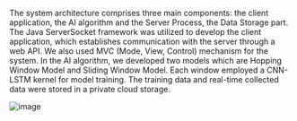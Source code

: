  The system architecture comprises three main components: the client application, the AI algorithm and the Server Process, the Data Storage part. The Java ServerSocket framework was utilized to develop the client application, which establishes communication with the server through a web API. We also used MVC (Mode, View, Control) mechanism for the system. In the AI algorithm, we developed two models which are Hopping Window Model and Sliding Window Model. Each window employed a CNN-LSTM kernel for model training. The training data and real-time collected data were stored in a private cloud storage.

 ![image](https://github.com/bensonhsieh2006/Sleep_Apnea/assets/52516956/36e0228e-749c-492f-b95d-51cb75b95654)
